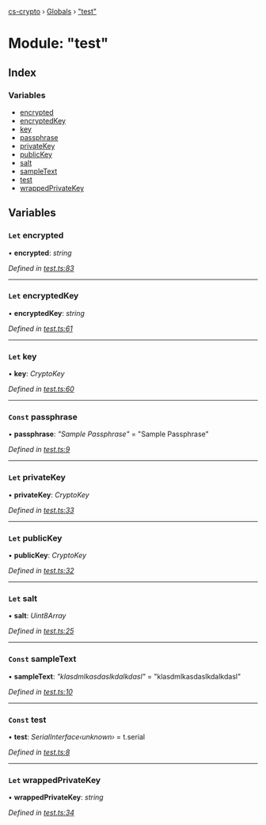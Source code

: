 [cs-crypto](../README.md) › [Globals](../globals.md) › ["test"](_test_.md)

# Module: "test"

## Index

### Variables

* [encrypted](_test_.md#let-encrypted)
* [encryptedKey](_test_.md#let-encryptedkey)
* [key](_test_.md#let-key)
* [passphrase](_test_.md#const-passphrase)
* [privateKey](_test_.md#let-privatekey)
* [publicKey](_test_.md#let-publickey)
* [salt](_test_.md#let-salt)
* [sampleText](_test_.md#const-sampletext)
* [test](_test_.md#const-test)
* [wrappedPrivateKey](_test_.md#let-wrappedprivatekey)

## Variables

### `Let` encrypted

• **encrypted**: *string*

*Defined in [test.ts:83](https://github.com/very-amused/CS-crypto/blob/bc149ec/src/test.ts#L83)*

___

### `Let` encryptedKey

• **encryptedKey**: *string*

*Defined in [test.ts:61](https://github.com/very-amused/CS-crypto/blob/bc149ec/src/test.ts#L61)*

___

### `Let` key

• **key**: *CryptoKey*

*Defined in [test.ts:60](https://github.com/very-amused/CS-crypto/blob/bc149ec/src/test.ts#L60)*

___

### `Const` passphrase

• **passphrase**: *"Sample Passphrase"* = "Sample Passphrase"

*Defined in [test.ts:9](https://github.com/very-amused/CS-crypto/blob/bc149ec/src/test.ts#L9)*

___

### `Let` privateKey

• **privateKey**: *CryptoKey*

*Defined in [test.ts:33](https://github.com/very-amused/CS-crypto/blob/bc149ec/src/test.ts#L33)*

___

### `Let` publicKey

• **publicKey**: *CryptoKey*

*Defined in [test.ts:32](https://github.com/very-amused/CS-crypto/blob/bc149ec/src/test.ts#L32)*

___

### `Let` salt

• **salt**: *Uint8Array*

*Defined in [test.ts:25](https://github.com/very-amused/CS-crypto/blob/bc149ec/src/test.ts#L25)*

___

### `Const` sampleText

• **sampleText**: *"klasdmlkasdaslkdalkdasl"* = "klasdmlkasdaslkdalkdasl"

*Defined in [test.ts:10](https://github.com/very-amused/CS-crypto/blob/bc149ec/src/test.ts#L10)*

___

### `Const` test

• **test**: *SerialInterface‹unknown›* = t.serial

*Defined in [test.ts:8](https://github.com/very-amused/CS-crypto/blob/bc149ec/src/test.ts#L8)*

___

### `Let` wrappedPrivateKey

• **wrappedPrivateKey**: *string*

*Defined in [test.ts:34](https://github.com/very-amused/CS-crypto/blob/bc149ec/src/test.ts#L34)*
